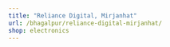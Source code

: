```yaml
---
title: "Reliance Digital, Mirjanhat"
url: /bhagalpur/reliance-digital-mirjanhat/
shop: electronics
---
```

